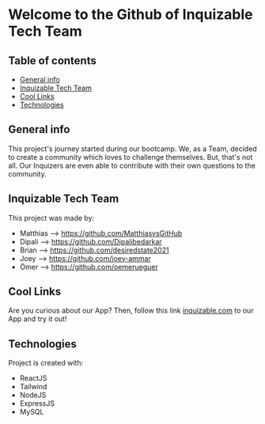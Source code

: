 # Welcome to the Github of Inquizable Tech Team

## Table of contents
* [General info](#general-info)
* [Inquizable Tech Team](#inquizable-tech-team)
* [Cool Links](#cool-links)
* [Technologies](#technologies)

## General info
This project's journey started during our bootcamp. We, as a Team, decided to create a community which loves to challenge themselves. 
But, that's not all. Our Inquizers are even able to contribute with their own questions to the community.

## Inquizable Tech Team
This project was made by:
* Matthias    --> https://github.com/MatthiasvsGitHub
* Dipali      --> https://github.com/Dipalibedarkar
* Brian       --> https://github.com/desiredstate2021
* Joey        --> https://github.com/joey-ammar
* Ömer        --> https://github.com/oemerueguer

## Cool Links

Are you curious about our App? 
Then, follow this link [inquizable.com](https://www.inquizable.com/home) to our App and try it out!

## Technologies
Project is created with:
* ReactJS
* Tailwind
* NodeJS
* ExpressJS
* MySQL
